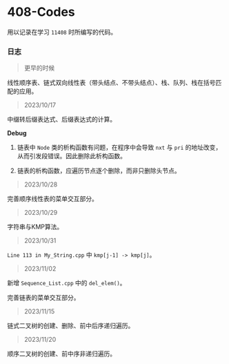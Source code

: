 # 408-Codes

 用以记录在学习 `11408` 时所编写的代码。

### 日志
> 更早的时候  

线性顺序表、链式双向线性表（带头结点、不带头结点）、栈、队列、栈在括号匹配的应用。

> 2023/10/17 

中缀转后缀表达式、后缀表达式的计算。

**Debug**   
1. 链表中 `Node` 类的析构函数有问题，在程序中会导致 `nxt` 与 `pri` 的地址改变，从而引发段错误。因此删除此析构函数。

2. 链表的析构函数，应遍历节点逐个删除，而非只删除头节点。

> 2023/10/28

完善顺序线性表的菜单交互部分。

> 2023/10/29

字符串与KMP算法。

> 2023/10/31

`Line 113 in My_String.cpp` 中 `kmp[j-1] -> kmp[j]`。

> 2023/11/02

新增 `Sequence_List.cpp` 中的 `del_elem()`。

完善链表的菜单交互部分。

> 2023/11/15

链式二叉树的创建、删除、前中后序递归遍历。

> 2023/11/20

顺序二叉树的创建、前中序非递归遍历。